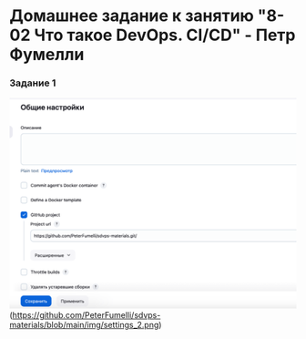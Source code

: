 # Домашнее задание к занятию "8-02 Что такое DevOps. СI/СD" - Петр Фумелли

### Задание 1

![Jenkins setting](https://github.com/PeterFumelli/sdvps-materials/blob/main/img/settings_1.png)
(https://github.com/PeterFumelli/sdvps-materials/blob/main/img/settings_2.png)

